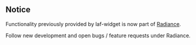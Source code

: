 ## Notice

Functionality previously provided by laf-widget is now part of [Radiance](https://github.com/kirill-grouchnikov/radiance).

Follow new development and open bugs / feature requests under Radiance.
